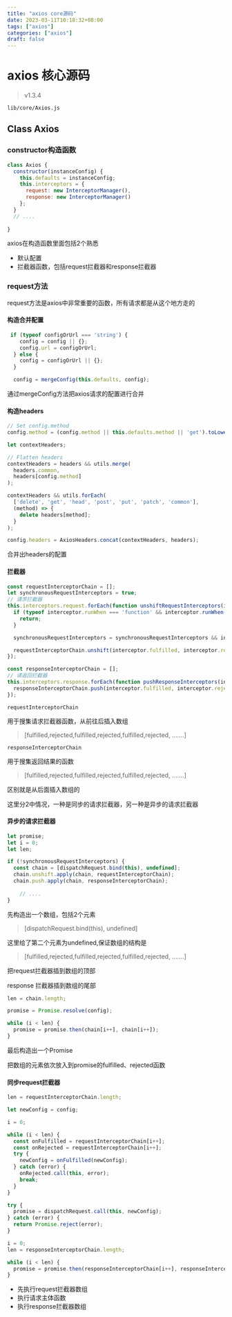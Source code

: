 ```yaml
---
title: "axios core源码"
date: 2023-03-11T10:18:32+08:00
tags: ["axios"]
categories: ["axios"]
draft: false
---
```




# axios 核心源码



> v1.3.4



`lib/core/Axios.js`



## Class Axios



### constructor构造函数



```js
class Axios {
  constructor(instanceConfig) {
    this.defaults = instanceConfig;
    this.interceptors = {
      request: new InterceptorManager(),
      response: new InterceptorManager()
    };
  }
  // ....
  
}
```



axios在构造函数里面包括2个熟悉

- 默认配置
- 拦截器函数，包括request拦截器和response拦截器



### request方法



request方法是axios中非常重要的函数，所有请求都是从这个地方走的



#### 构造合并配置

```js
 if (typeof configOrUrl === 'string') {
    config = config || {};
    config.url = configOrUrl;
  } else {
    config = configOrUrl || {};
  }

  config = mergeConfig(this.defaults, config);
```



通过mergeConfig方法把axios请求的配置进行合并



#### 构造headers

```js
// Set config.method
config.method = (config.method || this.defaults.method || 'get').toLowerCase();

let contextHeaders;

// Flatten headers
contextHeaders = headers && utils.merge(
  headers.common,
  headers[config.method]
);

contextHeaders && utils.forEach(
  ['delete', 'get', 'head', 'post', 'put', 'patch', 'common'],
  (method) => {
    delete headers[method];
  }
);

config.headers = AxiosHeaders.concat(contextHeaders, headers);
```



合并出headers的配置



#### 拦截器

```js
const requestInterceptorChain = [];
let synchronousRequestInterceptors = true;
// 请求拦截器
this.interceptors.request.forEach(function unshiftRequestInterceptors(interceptor) {
  if (typeof interceptor.runWhen === 'function' && interceptor.runWhen(config) === false) {
    return;
  }

  synchronousRequestInterceptors = synchronousRequestInterceptors && interceptor.synchronous;

  requestInterceptorChain.unshift(interceptor.fulfilled, interceptor.rejected);
});

const responseInterceptorChain = [];
// 请返回拦截器
this.interceptors.response.forEach(function pushResponseInterceptors(interceptor) {
  responseInterceptorChain.push(interceptor.fulfilled, interceptor.rejected);
});
```



`requestInterceptorChain`

用于搜集请求拦截器函数，从前往后插入数组



> [fulfilled,rejected,fulfilled,rejected,fulfilled,rejected, .......]



`responseInterceptorChain`

用于搜集返回结果的函数

> [fulfilled,rejected,fulfilled,rejected,fulfilled,rejected, .......]



区别就是从后面插入数组的



这里分2中情况，一种是同步的请求拦截器，另一种是异步的请求拦截器



#### 异步的请求拦截器

```js
let promise;
let i = 0;
let len;

if (!synchronousRequestInterceptors) {
  const chain = [dispatchRequest.bind(this), undefined];
  chain.unshift.apply(chain, requestInterceptorChain);
  chain.push.apply(chain, responseInterceptorChain);
  
	// ....
}
```



先构造出一个数组，包括2个元素

> [dispatchRequest.bind(this), undefined]



这里给了第二个元素为undefined,保证数组的结构是

> [fulfilled,rejected,fulfilled,rejected,fulfilled,rejected, .......]



把request拦截器插到数组的顶部

response 拦截器插到数组的尾部



```js
len = chain.length;

promise = Promise.resolve(config);

while (i < len) {
  promise = promise.then(chain[i++], chain[i++]);
}

```



最后构造出一个Promise

把数组的元素依次放入到promise的fulfilled、rejected函数



#### 同步request拦截器



```js
len = requestInterceptorChain.length;

let newConfig = config;

i = 0;

while (i < len) {
  const onFulfilled = requestInterceptorChain[i++];
  const onRejected = requestInterceptorChain[i++];
  try {
    newConfig = onFulfilled(newConfig);
  } catch (error) {
    onRejected.call(this, error);
    break;
  }
}

try {
  promise = dispatchRequest.call(this, newConfig);
} catch (error) {
  return Promise.reject(error);
}

i = 0;
len = responseInterceptorChain.length;

while (i < len) {
  promise = promise.then(responseInterceptorChain[i++], responseInterceptorChain[i++]);
}
```



- 先执行request拦截器数组
- 执行请求主体函数
- 执行response拦截器数组



